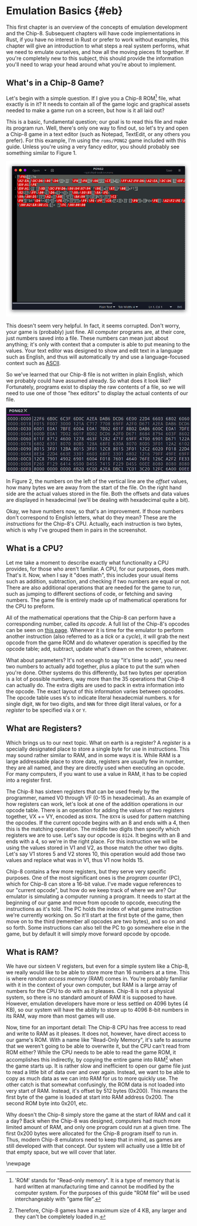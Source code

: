 # Emulation Basics {#eb}

This first chapter is an overview of the concepts of emulation development and the Chip-8. Subsequent chapters will have code implementations in Rust, if you have no interest in Rust or prefer to work without examples, this chapter will give an introduction to what steps a real system performs, what we need to emulate ourselves, and how all the moving pieces fit together. If you're completely new to this subject, this should provide the information you'll need to wrap your head around what you're about to implement.

## What's in a Chip-8 Game?

Let's begin with a simple question. If I give you a Chip-8 ROM[^1] file, what exactly is in it? It needs to contain all of the game logic and graphical assets needed to make a game run on a screen, but how is it all laid out?

This is a basic, fundamental question; our goal is to read this file and make its program run. Well, there's only one way to find out, so let's try and open a Chip-8 game in a text editor (such as Notepad, TextEdit, or any others you prefer). For this example, I'm using the `roms/PONG2` game included with this guide. Unless you're using a very fancy editor, you should probably see something similar to Figure 1.

![Raw Chip-8 ROM file](img/PONG2_raw.png)

This doesn't seem very helpful. In fact, it seems corrupted. Don't worry, your game is (probably) just fine. All computer programs are, at their core, just numbers saved into a file. These numbers can mean just about anything; it's only with context that a computer is able to put meaning to the values. Your text editor was designed to show and edit text in a language such as English, and thus will automatically try and use a language-focused context such as [ASCII](https://www.asciitable.com/).

So we've learned that our Chip-8 file is not written in plain English, which we probably could have assumed already. So what does it look like? Fortunately, programs exist to display the raw contents of a file, so we will need to use one of those "hex editors" to display the actual contents of our file.

![Chip-8 ROM file](img/PONG2.png)

In Figure 2, the numbers on the left of the vertical line are the *offset* values, how many bytes we are away from the start of the file. On the right hand side are the actual values stored in the file. Both the offsets and data values are displayed in hexadecimal (we'll be dealing with hexadecimal quite a bit).

Okay, we have numbers now, so that's an improvement. If those numbers don't correspond to English letters, what do they mean? These are the *instructions* for the Chip-8's CPU. Actually, each instruction is two bytes, which is why I've grouped them in pairs in the screenshot.

## What is a CPU?

Let me take a moment to describe exactly what functionality a CPU provides, for those who aren't familiar. A CPU, for our purposes, does math. That's it. Now, when I say it "does math", this includes your usual items such as addition, subtraction, and checking if two numbers are equal or not. There are also additional operations that are needed for the game to run, such as jumping to different sections of code, or fetching and saving numbers. The game file is entirely made up of mathematical operations for the CPU to preform.

All of the mathematical operations that the Chip-8 can perform have a corresponding number, called its *opcode*. A full list of the Chip-8's opcodes can be seen on [this page](#ot). Whenever it is time for the emulator to perform another instruction (also referred to as a *tick* or a *cycle*), it will grab the next opcode from the game ROM and do whatever operation is specified by the opcode table; add, subtract, update what's drawn on the screen, whatever.

What about parameters? It's not enough to say "it's time to add", you need two numbers to actually add together, plus a place to put the sum when you're done. Other systems do this differently, but two bytes per operation is a lot of possible numbers, way more than the 35 operations that Chip-8 can actually do. The extra digits are used to pack in extra information into the opcode. The exact layout of this information varies between opcodes. The opcode table uses `N`'s to indicate literal hexadecmial numbers. `N` for single digit, `NN` for two digits, and `NNN` for three digit literal values, or for a *register* to be specified via `X` or `Y`.

## What are Registers?

Which brings us to our next topic. What on earth is a register? A *register* is a specially designated place to store a single byte for use in instructions. This may sound rather similar to RAM, and in some ways it is. While RAM is a large addressable place to store data, registers are usually few in number, they are all named, and they are directly used when executing an opcode. For many computers, if you want to use a value in RAM, it has to be copied into a register first.

The Chip-8 has sixteen registers that can be used freely by the programmer, named V0 through VF (0-15 in hexadecimal). As an example of how registers can work, let's look at one of the addition operations in our opcode table. There is an operation for adding the values of two registers together, VX += VY, encoded as `8XY4`. The `8XY4` is used for pattern matching the opcodes. If the current opcode begins with an 8 and ends with a 4, then this is the matching operation. The middle two digits then specify which registers we are to use. Let's say our opcode is `8124`. It begins with an 8 and ends with a 4, so we're in the right place. For this instruction we will be using the values stored in V1 and V2, as those match the other two digits. Let's say V1 stores 5 and V2 stores 10, this operation would add those two values and replace what was in V1, thus V1 now holds 15.

Chip-8 contains a few more registers, but they serve very specific purposes. One of the most significant ones is the *program counter* (PC), which for Chip-8 can store a 16-bit value. I've made vague references to our "current opcode", but how do we keep track of where we are? Our emulator is simulating a computer running a program. It needs to start at the beginning of our game and move from opcode to opcode, executing the instructions as it's told. The PC holds the index of what game instruction we're currently working on. So it'll start at the first byte of the game, then move on to the third (remember all opcodes are two bytes), and so on and so forth. Some instructions can also tell the PC to go somewhere else in the game, but by default it will simply move forward opcode by opcode.

## What is RAM?

We have our sixteen V registers, but even for a simple system like a Chip-8, we really would like to be able to store more than 16 numbers at a time. This is where *random access memory* (RAM) comes in. You're probably familiar with it in the context of your own computer, but RAM is a large array of numbers for the CPU to do with as it pleases. Chip-8 is not a physical system, so there is no standard amount of RAM it is supposed to have. However, emulation developers have more or less settled on 4096 bytes (4 KB), so our system will have the ability to store up to 4096 8-bit numbers in its RAM, way more than most games will use.

Now, time for an important detail: The Chip-8 CPU has free access to read and write to RAM as it pleases. It does not, however, have direct access to our game's ROM. With a name like "Read-Only Memory", it's safe to assume that we weren't going to be able to overwrite it, but the CPU can't read from ROM either? While the CPU needs to be able to read the game ROM, it accomplishes this indirectly, by copying the entire game into RAM[^2] when the game starts up. It is rather slow and inefficient to open our game file just to read a little bit of data over and over again. Instead, we want to be able to copy as much data as we can into RAM for us to more quickly use. The other catch is that somewhat confusingly, the ROM data is not loaded into very start of RAM. Instead, it's offset by 512 bytes (0x200). This means the first byte of the game is loaded at start into RAM address 0x200. The second ROM byte into 0x201, etc.

Why doesn't the Chip-8 simply store the game at the start of RAM and call it a day? Back when the Chip-8 was designed, computers had much more limited amount of RAM, and only one program could run at a given time. The first 0x200 bytes were allocated for the Chip-8 program itself to run in. Thus, modern Chip-8 emulators need to keep that in mind, as games are still developed with that concept. Our system will actually use a little bit of that empty space, but we will cover that later.

[^1]: 'ROM' stands for "Read-only memory". It is a type of memory that is hard written at manufacturing time and cannot be modified by the computer system. For the purposes of this guide "ROM file" will be used interchangeably with "game file".

[^2]: Therefore, Chip-8 games have a maximum size of 4 KB, any larger and they can't be completely loaded in.

\newpage

